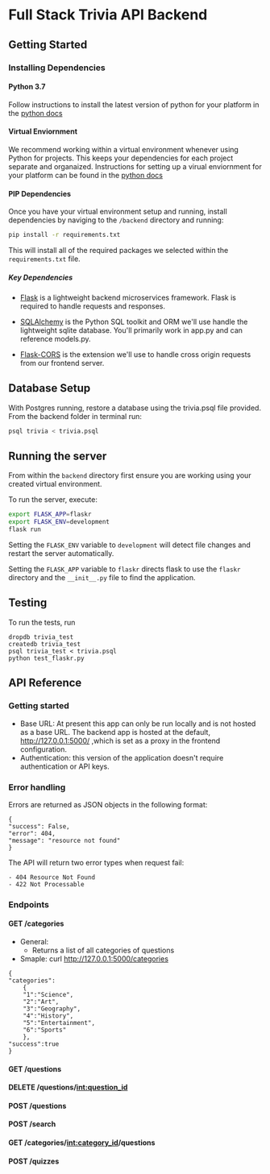 # Full Stack Trivia API Backend

## Getting Started

### Installing Dependencies

#### Python 3.7

Follow instructions to install the latest version of python for your platform in the [python docs](https://docs.python.org/3/using/unix.html#getting-and-installing-the-latest-version-of-python)

#### Virtual Enviornment

We recommend working within a virtual environment whenever using Python for projects. This keeps your dependencies for each project separate and organaized. Instructions for setting up a virual enviornment for your platform can be found in the [python docs](https://packaging.python.org/guides/installing-using-pip-and-virtual-environments/)

#### PIP Dependencies

Once you have your virtual environment setup and running, install dependencies by naviging to the `/backend` directory and running:

```bash
pip install -r requirements.txt
```

This will install all of the required packages we selected within the `requirements.txt` file.

##### Key Dependencies

- [Flask](http://flask.pocoo.org/)  is a lightweight backend microservices framework. Flask is required to handle requests and responses.

- [SQLAlchemy](https://www.sqlalchemy.org/) is the Python SQL toolkit and ORM we'll use handle the lightweight sqlite database. You'll primarily work in app.py and can reference models.py. 

- [Flask-CORS](https://flask-cors.readthedocs.io/en/latest/#) is the extension we'll use to handle cross origin requests from our frontend server. 

## Database Setup
With Postgres running, restore a database using the trivia.psql file provided. From the backend folder in terminal run:
```bash
psql trivia < trivia.psql
```

## Running the server

From within the `backend` directory first ensure you are working using your created virtual environment.

To run the server, execute:

```bash
export FLASK_APP=flaskr
export FLASK_ENV=development
flask run
```

Setting the `FLASK_ENV` variable to `development` will detect file changes and restart the server automatically.

Setting the `FLASK_APP` variable to `flaskr` directs flask to use the `flaskr` directory and the `__init__.py` file to find the application. 

## Testing
To run the tests, run
```
dropdb trivia_test
createdb trivia_test
psql trivia_test < trivia.psql
python test_flaskr.py
```

## API Reference

### Getting started 

- Base URL: At present this app can only be run locally and is not hosted as a base URL. The backend app is hosted at the default, http://127.0.0.1:5000/ ,which is set as a proxy in the frontend configuration.
- Authentication: this version of the application doesn't require authentication or API keys.

### Error handling

Errors are returned as JSON objects in the following format:
```
{
"success": False, 
"error": 404,
"message": "resource not found"
}
```
The API will return two error types when request fail:
```
- 404 Resource Not Found
- 422 Not Processable
```
### Endpoints

#### GET /categories

- General:
    - Returns a list of all categories of questions
- Smaple: curl http://127.0.0.1:5000/categories
```
{
"categories":
    {
    "1":"Science",
    "2":"Art",
    "3":"Geography",
    "4":"History",
    "5":"Entertainment",
    "6":"Sports"
    },
"success":true
}
```

#### GET /questions

#### DELETE /questions/<int:question_id>

#### POST /questions

#### POST /search

#### GET /categories/<int:category_id>/questions

#### POST /quizzes
